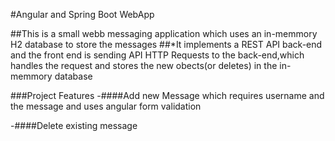 #Angular and Spring Boot WebApp

##This is a small webb messaging application which uses an in-memmory H2 database to store the messages
 ##*It implements a REST API back-end and the front end is sending API HTTP Requests to the back-end,which handles the request and stores the new obects(or deletes) in the in-memmory database


###Project Features
-####Add new Message which requires username and the message and uses angular form validation

-####Delete existing message
